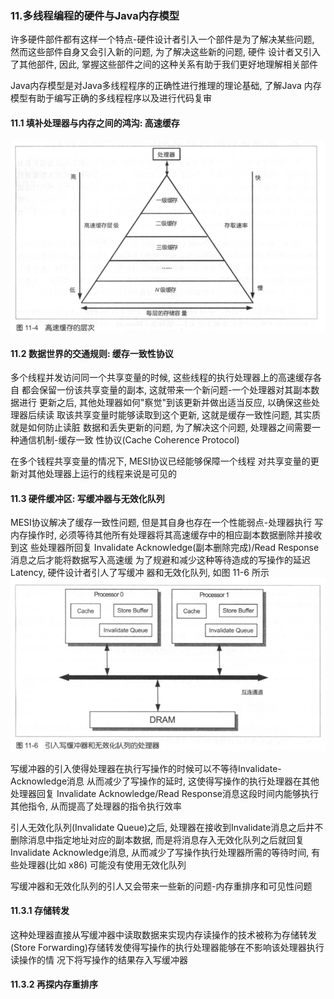 ### 11.多线程编程的硬件与Java内存模型
许多硬件部件都有这样一个特点-硬件设计者引入一个部件是为了解决某些问题,
然而这些部件自身又会引入新的问题, 为了解决这些新的问题, 硬件
设计者又引入了其他部件, 因此, 掌握这些部件之间的这种关系有助于我们更好地理解相关部件

Java内存模型是对Java多线程程序的正确性进行推理的理论基础, 了解Java
内存模型有助于编写正确的多线程程序以及进行代码复审

#### 11.1 填补处理器与内存之间的鸿沟: 高速缓存
![11-4-高速缓存的层次.jpg](images/11-4-高速缓存的层次.jpg)

#### 11.2 数据世界的交通规则: 缓存一致性协议
多个线程并发访问同一个共享变量的时候, 这些线程的执行处理器上的高速缓存各自
都会保留一份该共享变量的副本, 这就带来一个新问题-一个处理器对其副本数据进行
更新之后, 其他处理器如何"察觉"到该更新并做出适当反应, 以确保这些处理器后续读
取该共享变量时能够读取到这个更新, 这就是缓存一致性问题, 其实质就是如何防止读脏
数据和丢失更新的问题, 为了解决这个问题, 处理器之间需要一种通信机制-缓存一致
性协议(Cache Coherence Protocol)

在多个钱程共享变量的情况下, MESI协议已经能够保障一个线程
对共享变量的更新对其他处理器上运行的线程来说是可见的

#### 11.3 硬件缓冲区: 写缓冲器与无效化队列
MESI协议解决了缓存一致性问题, 但是其自身也存在一个性能弱点-处理器执行
写内存操作时, 必须等待其他所有处理器将其高速缓存中的相应副本数据删除并接收到这
些处理器所回复 Invalidate Acknowledge(副本删除完成)/Read Response 消息之后才能将数据写入高速缓
为了规避和减少这种等待造成的写操作的延迟Latency, 硬件设计者引人了写缓冲
器和无效化队列, 如图 11-6 所示
![11-6-引入写缓冲器和无效化队列的处理器.jpg](images/11-6-引入写缓冲器和无效化队列的处理器.jpg)


写缓冲器的引入使得处理器在执行写操作的时候可以不等待Invalidate-Acknowledge消息
从而减少了写操作的延时, 这使得写操作的执行处理器在其他处理器回复
Invalidate Acknowledge/Read Response消息这段时间内能够执行其他指令,
从而提高了处理器的指令执行效率

引人无效化队列(Invalidate Queue)之后, 处理器在接收到Invalidate消息之后井不
删除消息中指定地址对应的副本数据, 而是将消息存入无效化队列之后就回复Invalidate
Acknowledge消息, 从而减少了写操作执行处理器所需的等待时间, 有些处理器(比如 x86)
可能没有使用无效化队列

写缓冲器和无效化队列的引人又会带来一些新的问题-内存重排序和可见性问题

#### 11.3.1 存储转发
这种处理器直接从写缓冲器中读取数据来实现内存读操作的技术被称为存储转发(Store
Forwarding)存储转发使得写操作的执行处理器能够在不影响该处理器执行读操作的情
况下将写操作的结果存入写缓冲器
#### 11.3.2 再探内存重排序
